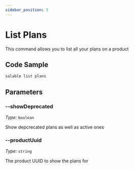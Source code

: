 ```yaml
---
sidebar_position: 5
---
```


# List Plans

This command allows you to list all your plans on a product

## Code Sample

```bash
salable list plans
```

## Parameters

### --showDeprecated

_Type:_ `boolean`

Show depcrecated plans as well as active ones

### --productUuid

_Type:_ `string`

The product UUID to show the plans for

